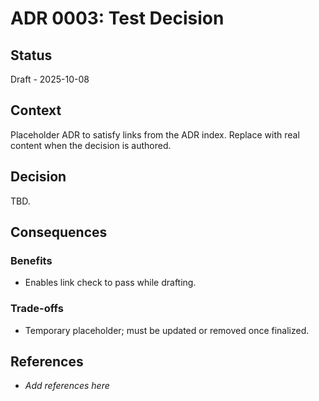 # ADR 0003: Test Decision

## Status

Draft - 2025-10-08

## Context

Placeholder ADR to satisfy links from the ADR index. Replace with real content when the decision is authored.

## Decision

TBD.

## Consequences

### Benefits

- Enables link check to pass while drafting.

### Trade-offs

- Temporary placeholder; must be updated or removed once finalized.

## References

- _Add references here_
